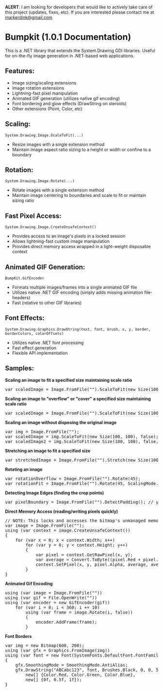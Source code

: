 **ALERT**: I am looking for developers that would like to actively take care of this project (updates, fixes, etc).
If you are interested please contact me at markerdink@gmail.com

Bumpkit (1.0.1 Documentation)
=============================

This is a .NET library that extends the System.Drawing GDI libraries.
Useful for on-the-fly image generation in .NET-based web applications.

Features:
---------
* Image sizing/scaling extensions
* Image rotation extensions
* Lightning-fast pixel manipulation
* Animated GIF generation (utilizes native gif encoding)
* Font bordering and glow effects (DrawString on steroids)
* Other extensions (Point, Color, etc)

Scaling:
--------
`System.Drawing.Image.ScaleToFit(...)`
* Resize images with a single extension method
* Maintain image aspect ratio sizing to a height or width or confine to a boundary

Rotation:
---------
`System.Drawing.Image.Rotate(...)`
* Rotate images with a single extension method
* Maintain image centering to boundaries and scale to fit or maintain sizing ratio

Fast Pixel Access:
------------------
`System.Drawing.Image.CreateUnsafeContext()`
* Provides access to an Image's pixels in a locked session
* Allows lightning-fast custom image manipulation
* Provides direct memory access wrapped in a light-weight disposable context

Animated GIF Generation:
------------------------
`BumpKit.GifEncoder`
* Formats multiple images/frames into a single animated GIF file
* Utilizes native .NET GIF encoding (simply adds missing animation file-headers)
* Fast (relative to other GIF libraries)

Font Effects:
-------------
`System.Drawing.Graphics.DrawString(text, font, brush, x, y, border, borderColors, colorOffsets)`
* Utilizes native .NET font processing
* Fast effect generation
* Flexible API implementation

Samples:
--------
**Scaling an image to fit a specified size maintaining scale ratio**
<pre>var scaledImage = Image.FromFile("").ScaleToFit(new Size(100, 100));</pre>

**Scaling an image to "overflow" or "cover" a specified size maintaining scale ratio**
<pre>var scaledImage = Image.FromFile("").ScaleToFit(new Size(100, 100), ScalingMode.Overflow);</pre>

**Scaling an image without disposing the original image**
<pre>var img = Image.FromFile("");
var scaledImage = img.ScaleToFit(new Size(100, 100), false);
var scaledImage2 = img.ScaleToFit(new Size(100, 100), false, ScalingMode.Overflow);</pre>

**Stretching an image to fit a specified size**
<pre>var stretchedImage = Image.FromFile("").Stretch(new Size(100, 100));</pre>

**Rotating an image**
<pre>var rotationOverflow = Image.FromFile("").Rotate(45);
var rotationFit = Image.FromFile("").Rotate(45, ScalingMode.FitContent); // scales down to fit corner content</pre>

**Detecting Image Edges (finding the crop points)**
<pre>var pixelBoundary = Image.FromFile("").DetectPadding(); // you can also specify the background color if it is not transparent</pre>

**Direct Memory Access (reading/writing pixels quickly)**
<pre>// NOTE: This locks and accesses the bitmap's unmanaged memory. This is NOT thread-safe.
var image = Image.FromFile("");
using (var context = image.CreateUnsafeContext())
{
	for (var x = 0; x &lt; context.Width; x++)
		for (var y = 0; y &lt; context.Height; y++)
		{
			var pixel = context.GetRawPixel(x, y);
			var average = Convert.ToByte((pixel.Red + pixel.Green + pixel.Blue)/3d);
			context.SetPixel(x, y, pixel.Alpha, average, average, average);
		}
}</pre>

**Animated Gif Encoding**
<pre>using (var image = Image.FromFile(""))
using (var gif = File.OpenWrite(""))
using (var encoder = new GifEncoder(gif))
	for (var i = 0; i &lt; 360; i += 10)
		using (var frame = image.Rotate(i, false))
		{
			encoder.AddFrame(frame);
		}</pre>
		
**Font Borders**
<pre>var img = new Bitmap(600, 200);
using (var gfx = Graphics.FromImage(img))
using (var font = new Font(SystemFonts.DefaultFont.FontFamily, 50))
{
	gfx.SmoothingMode = SmoothingMode.AntiAlias;
	gfx.DrawString("ABCabc123", font, Brushes.Black, 0, 0, 50,
		new[] {Color.Red, Color.Green, Color.Blue},
		new[] {0f, 0.5f, 1f});
}</pre>

